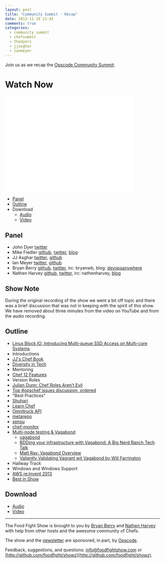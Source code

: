 ```yaml
---
layout: post
title: "Community Summit - Recap"
date: 2013-11-19 21:42
comments: true
categories: 
  - community summit
  - chefsummit
  - thedyers
  - jjasghar
  - ianmeyer
---
```


Join us as we recap the [Opscode Community Summit](https://github.com/opscode/opscode-summit-2013/wiki).

# Watch Now

<iframe width="420" height="315" src="//www.youtube.com/embed/cs3dPocJk7U" frameborder="0" allowfullscreen></iframe>

* [Panel](http://foodfightshow.org/2013/11/community-summit-recap.html#panel)
* [Outline](http://foodfightshow.org/2013/11/community-summit-recap.html#outline)
* Download
  * [Audio](http://traffic.libsyn.com/foodfight/FoodFightShow67-Community-Summit-Recap.mp3)
  * [Video](http://www.youtube.com/watch?v=cs3dPocJk7U)

Panel<a name="panel"></a>
-----
* John Dyer [twitter](https://twitter.com/thedyers)
* Mike Fiedler [github](http://github.com/miketheman), [twitter](http://twitter.com/mikefiedler), [blog](http://www.miketheman.net)
* JJ Asghar [twitter](https://twitter.com/jjasghar), [github](https://github.com/jjasghar)
* Ian Meyer [twitter](https://twitter.com/ianmeyer), [github](https://github.com/imeyer)
* Bryan Berry [github](http://github.com/bryanwb), [twitter](http://twitter.com/bryanwb), irc: bryanwb, blog: [devopsanywhere](http://devopsanywhere.blogspot.com)
* Nathen Harvey [github](http://github.com/nathenharvey), [twitter](http://twitter.com/nathenharvey), irc: nathenharvey, [blog](http://nathenharvey.com)

Show Note<a href="note"></a>
---------
During the original recording of the show we went a bit off topic and there was a brief discussion that was not in keeping with the spirit of this show.  We have removed about three minutes from the video on YouTube and from the audio recording.

Outline<a href="outline"></a>
-------

* [Linux Block IO: Introducing Multi-queue SSD Access on Multi-core Systems](http://kernel.dk/blk-mq.pdf)
* Introductions
* [JJ's Chef Book](http://github.com/jjasghar/chef-book)
* [Diversity in Tech](https://github.com/opscode/opscode-summit-2013/wiki/Wednesday-D-1000)
* Mentoring
* [Chef 12 Features](https://github.com/opscode/opscode-summit-2013/wiki/Wednesday-Azure-1000)
* Version Roles
* [Julian Dunn: Chef Roles Aren’t Evil](http://www.opscode.com/blog/2013/11/19/chef-roles-arent-evil/)
* [Top #opschef issues discussion, ordered](https://mobile.twitter.com/btmspox/status/400699453335539712/photo/1)
* "Best Practices"
* [Shuhari](http://en.wikipedia.org/wiki/Shuhari)
* [Learn Chef](http://learnchef.com)
* [Omnitruck API](http://docs.opscode.com/api_omnitruck.html)
* [metarepo](https://github.com/adamhjk/metarepo)
* [sensu](https://github.com/sensu)
* [chef-monitor](https://github.com/portertech/chef-monitor)
* [Multi-node testing &amp; Vagabond](https://github.com/opscode/opscode-summit-2013/wiki/Wednesday-Azure-1300)
  * [vagabond](https://github.com/chrisroberts/vagabond)
  * [BDDing your infrastructure with Vagabond: A Big Nerd Ranch Tech Talk](http://vimeo.com/74387133)
  * [Matt Ray: Vagabond Overview](https://www.youtube.com/watch?v=FuarlNKs_FY)
  * [Valiently Validating Vagrant wit Vagabond by Will Farrington](https://speakerdeck.com/wfarr/valiantly-validating-vagrant-with-vagabond)
* Hallway Track
* Windows and Windows Support
* [AWS re:Invent 2013](http://reinvent.awsevents.com/)
* [Best in Show](http://www.imdb.com/title/tt0218839/?ref_=nv_sr_1)

Download
--------
* [Audio](http://traffic.libsyn.com/foodfight/FoodFightShow67-Community-Summit-Recap.mp3)
* [Video](http://www.youtube.com/watch?v=cs3dPocJk7U)

<hr />

The Food Fight Show is brought to you by [Bryan Berry](https://twitter.com/bryanwb) and [Nathen Harvey](https://twitter.com/nathenharvey) with help from other hosts and the awesome community of Chefs.

The show and the [newsletter](http://us6.campaign-archive2.com/home/?u=7d43a288e882a145b7e99c650&id=ad8186466d) are sponsored, in part, by [Opscode](http://www.opscode.com).

Feedback, suggestions, and questions:  [info@foodfightshow.com](mailto:info@foodfightshow.com) or  [http://github.com/foodfight/showz](http://github.com/foodfight/showz).

